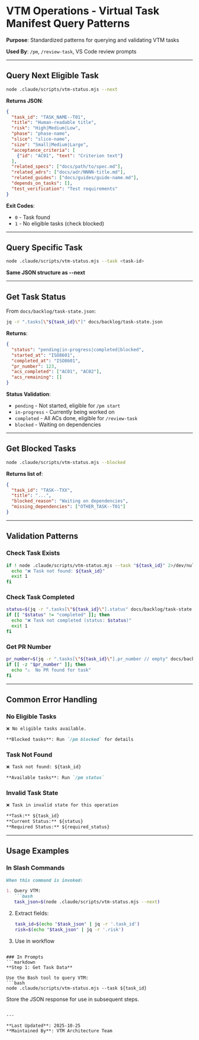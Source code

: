 # VTM Operations - Virtual Task Manifest Query Patterns

**Purpose**: Standardized patterns for querying and validating VTM tasks

**Used By**: `/pm`, `/review-task`, VS Code review prompts

---

## Query Next Eligible Task

```bash
node .claude/scripts/vtm-status.mjs --next
```

**Returns JSON**:
```json
{
  "task_id": "TASK_NAME--T01",
  "title": "Human-readable title",
  "risk": "High|Medium|Low",
  "phase": "phase-name",
  "slice": "slice-name",
  "size": "Small|Medium|Large",
  "acceptance_criteria": [
    {"id": "AC01", "text": "Criterion text"}
  ],
  "related_specs": ["docs/path/to/spec.md"],
  "related_adrs": ["docs/adr/NNNN-title.md"],
  "related_guides": ["docs/guides/guide-name.md"],
  "depends_on_tasks": [],
  "test_verification": "Test requirements"
}
```

**Exit Codes**:
- `0` - Task found
- `1` - No eligible tasks (check blocked)

---

## Query Specific Task

```bash
node .claude/scripts/vtm-status.mjs --task <task-id>
```

**Same JSON structure as --next**

---

## Get Task Status

From `docs/backlog/task-state.json`:

```bash
jq -r ".tasks[\"${task_id}\"]" docs/backlog/task-state.json
```

**Returns**:
```json
{
  "status": "pending|in-progress|completed|blocked",
  "started_at": "ISO8601",
  "completed_at": "ISO8601",
  "pr_number": 123,
  "acs_completed": ["AC01", "AC02"],
  "acs_remaining": []
}
```

**Status Validation**:
- `pending` - Not started, eligible for `/pm start`
- `in-progress` - Currently being worked on
- `completed` - All ACs done, eligible for `/review-task`
- `blocked` - Waiting on dependencies

---

## Get Blocked Tasks

```bash
node .claude/scripts/vtm-status.mjs --blocked
```

**Returns list of**:
```json
{
  "task_id": "TASK--TXX",
  "title": "...",
  "blocked_reason": "Waiting on dependencies",
  "missing_dependencies": ["OTHER_TASK--T01"]
}
```

---

## Validation Patterns

### Check Task Exists
```bash
if ! node .claude/scripts/vtm-status.mjs --task "${task_id}" 2>/dev/null; then
  echo "❌ Task not found: ${task_id}"
  exit 1
fi
```

### Check Task Completed
```bash
status=$(jq -r ".tasks[\"${task_id}\"].status" docs/backlog/task-state.json)
if [[ "$status" != "completed" ]]; then
  echo "❌ Task not completed (status: $status)"
  exit 1
fi
```

### Get PR Number
```bash
pr_number=$(jq -r ".tasks[\"${task_id}\"].pr_number // empty" docs/backlog/task-state.json)
if [[ -z "$pr_number" ]]; then
  echo "⚠️  No PR found for task"
fi
```

---

## Common Error Handling

### No Eligible Tasks
```markdown
❌ No eligible tasks available.

**Blocked tasks**: Run `/pm blocked` for details
```

### Task Not Found
```markdown
❌ Task not found: ${task_id}

**Available tasks**: Run `/pm status`
```

### Invalid Task State
```markdown
❌ Task in invalid state for this operation

**Task:** ${task_id}
**Current Status:** ${status}
**Required Status:** ${required_status}
```

---

## Usage Examples

### In Slash Commands
```markdown
When this command is invoked:

1. Query VTM:
   ```bash
   task_json=$(node .claude/scripts/vtm-status.mjs --next)
   ```

2. Extract fields:
   ```bash
   task_id=$(echo "$task_json" | jq -r '.task_id')
   risk=$(echo "$task_json" | jq -r '.risk')
   ```

3. Use in workflow
```

### In Prompts
```markdown
**Step 1: Get Task Data**

Use the Bash tool to query VTM:
```bash
node .claude/scripts/vtm-status.mjs --task ${task_id}
```

Store the JSON response for use in subsequent steps.
```

---

**Last Updated**: 2025-10-25
**Maintained By**: VTM Architecture Team
